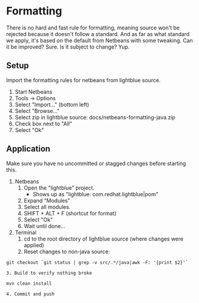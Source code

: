 # Formatting
There is no hard and fast rule for formatting, meaning source won't be rejected because it doesn't follow a standard.  And as far as what standard we apply, it's based on the default from Netbeans with some tweaking.  Can it be improved?  Sure.  Is it subject to change?  Yup.

## Setup
Import the formatting rules for netbeans from lightblue source.

1. Start Netbeans
2. Tools -> Options
3. Select "Import..." (bottom left)
4. Select "Browse..."
5. Select zip in lightblue source: docs/netbeans-formatting-java.zip
6. Check box next to "All"
7. Select "Ok"

## Application
Make sure you have no uncommitted or stagged changes before starting this.

1. Netbeans
    1. Open the "lightblue" project.
        * Shows up as "lightblue: com.redhat.lightblue|pom"
    2. Expand "Modules"
    3. Select all modules.
    4. SHIFT + ALT + F (shortcut for format)
    5. Select "Ok"
    6. Wait until done...
2. Terminal
    1. cd to the root directory of lightblue source (where changes were applied)
    2. Reset changes to non-java source:
```
git checkout `git status | grep -v src/.*/java|awk -F: '{print $2}'`
```
    3. Build to verify nothing broke
```
mvn clean install
```
    4. Commit and push
